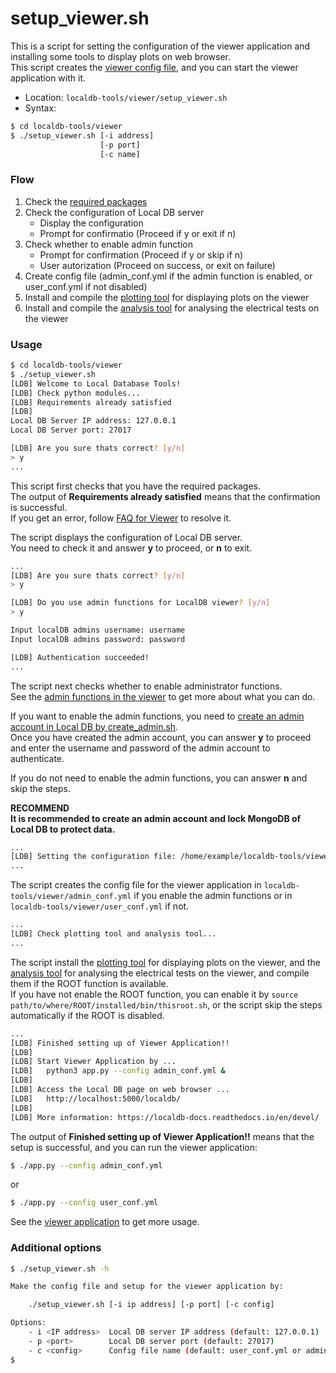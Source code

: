 # setup_viewer.sh

This is a script for setting the configuration of the viewer application and installing some tools to display plots on web browser.<br>
This script creates the [viewer config file](viewer-config.md), and you can start the viewer application with it.

- Location: `localdb-tools/viewer/setup_viewer.sh`
- Syntax:

```bash
$ cd localdb-tools/viewer
$ ./setup_viewer.sh [-i address]
                    [-p port]
                    [-c name]
```

### Flow

1. Check the [required packages](requirements.md)
2. Check the configuration of Local DB server
    - Display the configuration
    - Prompt for confirmatio (Proceed if y or exit if n)
3. Check whether to enable admin function
    - Prompt for confirmation (Proceed if y or skip if n)
    - User autorization (Proceed on success, or exit on failure)
4. Create config file (admin_conf.yml if the admin function is enabled, or user_conf.yml if not disabled)
5. Install and compile the [plotting tool](https://gitlab.cern.ch/YARR/utilities/plotting-tools) for displaying plots on the viewer
6. Install and compile the [analysis tool](https://gitlab.cern.ch/hokuyama/analysis-tool) for analysing the electrical tests on the viewer

### Usage

```bash
$ cd localdb-tools/viewer
$ ./setup_viewer.sh
[LDB] Welcome to Local Database Tools!
[LDB] Check python modules...
[LDB] Requirements already satisfied
[LDB]
Local DB Server IP address: 127.0.0.1
Local DB Server port: 27017

[LDB] Are you sure thats correct? [y/n]
> y
...
```

This script first checks that you have the required packages.<br>
The output of **Requirements already satisfied** means that the confirmation is successful.<br>
If you get an error, follow [FAQ for Viewer](viewer-faq.md) to resolve it.

The script displays the configuration of Local DB server.<br>
You need to check it and answer **y** to proceed, or **n** to exit.

```bash
...
[LDB] Are you sure thats correct? [y/n]
> y

[LDB] Do you use admin functions for LocalDB viewer? [y/n]
> y

Input localDB admins username: username
Input localDB admins password: password

[LDB] Authentication succeeded!
...
```

The script next checks whether to enable administrator functions.<br>
See the [admin functions in the viewer](viewer.md) to get more about what you can do.<br>

If you want to enable the admin functions, you need to [create an admin account in Local DB by create_admin.sh](create_admin.md).<br>
Once you have created the admin account, you can answer **y** to proceed and enter the username and password of the admin account to authenticate.<br>

If you do not need to enable the admin functions, you can answer **n** and skip the steps.

**RECOMMEND**<br>
**It is recommended to create an admin account and lock MongoDB of Local DB to protect data.**

```bash
...
[LDB] Setting the configuration file: /home/example/localdb-tools/viewer/admin_conf.yml
...
```

The script creates the config file for the viewer application in `localdb-tools/viewer/admin_conf.yml` if you enable the admin functions or in `localdb-tools/viewer/user_conf.yml` if not.

```bash
...
[LDB] Check plotting tool and analysis tool...
...
```

The script install the [plotting tool](https://gitlab.cern.ch/YARR/utilities/plotting-tools) for displaying plots on the viewer, and the [analysis tool](https://gitlab.cern.ch/hokuyama/analysis-tool) for analysing the electrical tests on the viewer, and compile them if the ROOT function is available.<br>
If you have not enable the ROOT function, you can enable it by `source path/to/where/ROOT/installed/bin/thisroot.sh`, or the script skip the steps automatically if the ROOT is disabled.

```bash
...
[LDB] Finished setting up of Viewer Application!!
[LDB]
[LDB] Start Viewer Application by ...
[LDB]   python3 app.py --config admin_conf.yml &
[LDB]
[LDB] Access the Local DB page on web browser ...
[LDB]   http://localhost:5000/localdb/
[LDB]
[LDB] More information: https://localdb-docs.readthedocs.io/en/devel/
```

The output of **Finished setting up of Viewer Application!!** means that the setup is successful, and you can run the viewer application:

```bash
$ ./app.py --config admin_conf.yml
```

or

```bash
$ ./app.py --config user_conf.yml
```

See the [viewer application](viewer.md) to get more usage.

### Additional options

```bash
$ ./setup_viewer.sh -h

Make the config file and setup for the viewer application by:

    ./setup_viewer.sh [-i ip address] [-p port] [-c config]

Options:
    - i <IP address>  Local DB server IP address (default: 127.0.0.1)
    - p <port>        Local DB server port (default: 27017)
    - c <config>      Config file name (default: user_conf.yml or admin_conf.yml)
$
```
